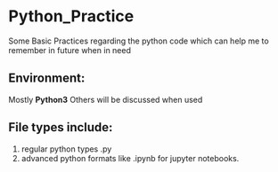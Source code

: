 # Python_Practice
Some Basic Practices regarding the python code which can help me to remember in future when in need

## Environment:
Mostly **Python3**
Others will be discussed when used

## File types include:
1) regular python types .py
2) advanced python formats like .ipynb for jupyter notebooks.
